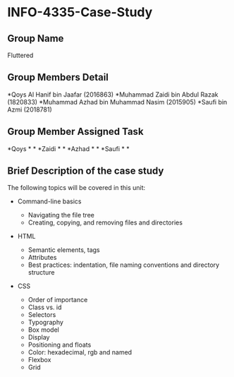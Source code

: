 # INFO-4335-Case-Study

## Group Name
Fluttered

## Group Members Detail
*Qoys Al Hanif bin Jaafar (2016863)
*Muhammad Zaidi bin Abdul Razak (1820833)
*Muhammad Azhad bin Muhammad Nasim (2015905)
*Saufi bin Azmi (2018781)

## Group Member Assigned Task
*Qoys
 *
 *
*Zaidi
 *
 *
*Azhad
 *
 *
*Saufi
 *
 *

## Brief Description of the case study

The following topics will be covered in this unit:
* Command-line basics
  * Navigating the file tree
  * Creating, copying, and removing files and directories
  
* HTML
  * Semantic elements, tags
  * Attributes
  * Best practices: indentation, file naming conventions and directory structure
  
* CSS
  * Order of importance
  * Class vs. id
  * Selectors
  * Typography
  * Box model
  * Display
  * Positioning and floats
  * Color: hexadecimal, rgb and named
  * Flexbox
  * Grid
  
